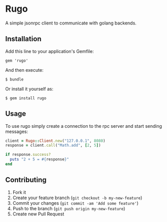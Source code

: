 # Rugo

A simple jsonrpc client to communicate with golang backends.

## Installation

Add this line to your application's Gemfile:

    gem 'rugo'

And then execute:

    $ bundle

Or install it yourself as:

    $ gem install rugo

## Usage

To use rugo simply create a connection to the rpc server and start sending messages:

```ruby
client = Rugo::Client.new("127.0.0.1", 8080)
response = client.call("Math.add", [2, 5])

if response.success?
  puts "2 + 5 = #{response}"
end

```

## Contributing

1. Fork it
2. Create your feature branch (`git checkout -b my-new-feature`)
3. Commit your changes (`git commit -am 'Add some feature'`)
4. Push to the branch (`git push origin my-new-feature`)
5. Create new Pull Request
